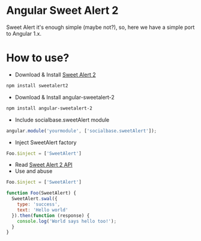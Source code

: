 # Angular Sweet Alert 2 

Sweet Alert it's enough simple (maybe not?), so, here we have a simple port to Angular 1.x.
 
# How to use?
* Download & Install [Sweet Alert 2](https://limonte.github.io/sweetalert2/)
```bash
npm install sweetalert2
```
* Download & Install angular-sweetalert-2
```bash
npm install angular-sweetalert-2
```
* Include socialbase.sweetAlert module
```javascript
angular.module('yourmodule', ['socialbase.sweetAlert']);
```
* Inject SweetAlert factory
```javascript
Foo.$inject = ['SweetAlert']
```
* Read [Sweet Alert 2 API](https://limonte.github.io/sweetalert2/)
* Use and abuse
```javascript
Foo.$inject = ['SweetAlert']

function Foo(SweetAlert) {
  SweetAlert.swal({
    type: 'success',
    text: 'Hello world'
  }).then(function (response) {
    console.log('World says hello too!');
  }
}
```

